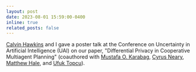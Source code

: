 ```yaml
---
layout: post
date: 2023-08-01 15:59:00-0400
inline: true
related_posts: false
---
```


[Calvin Hawkins](https://scholar.google.com/citations?user=hDJrB44AAAAJ&hl=en) and I gave a poster talk at the Conference on Uncertainty in Artificial Intelligence (UAI) on our paper, "Differential Privacy in Cooperative Multiagent Planning" (coauthored with [Mustafa O. Karabag](https://scholar.google.com/citations?user=PbKuWIwAAAAJ&hl=en), [Cyrus Neary](https://www.cyrusneary.com/), [Matthew Hale](https://corelab.mae.ufl.edu/hale.html), and [Ufuk Topcu](http://www.ae.utexas.edu/facultysites/topcu/wiki/index.php/Main_Page)).